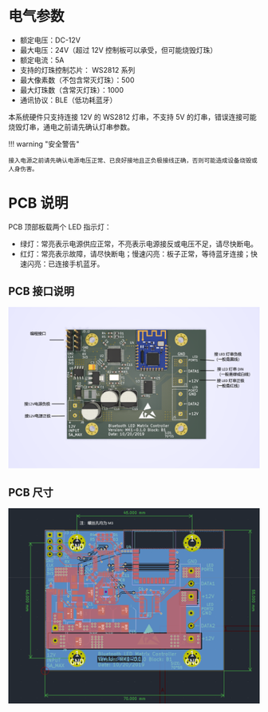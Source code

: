 # 电气参数

* 额定电压：DC-12V
* 最大电压：24V（超过 12V 控制板可以承受，但可能烧毁灯珠）
* 额定电流：5A
* 支持的灯珠控制芯片： WS2812 系列
* 最大像素数（不包含常灭灯珠）：500
* 最大灯珠数（含常灭灯珠）：1000
* 通讯协议：BLE（低功耗蓝牙）

本系统硬件只支持连接 12V 的 WS2812 灯串，不支持 5V 的灯串，错误连接可能烧毁灯串，通电之前请先确认灯串参数。

!!! warning "安全警告"

    接入电源之前请先确认电源电压正常、已良好接地且正负极接线正确，否则可能造成设备烧毁或人身伤害。

# PCB 说明

PCB 顶部板载两个 LED 指示灯：

* 绿灯：常亮表示电源供应正常，不亮表示电源接反或电压不足，请尽快断电。
* 红灯：常亮表示故障，请尽快断电；慢速闪亮：板子正常，等待蓝牙连接；快速闪亮：已连接手机蓝牙。

## PCB 接口说明

![PCB接口](images/board_conn.png)

## PCB 尺寸

![PCB尺寸图](images/board_size.png)

